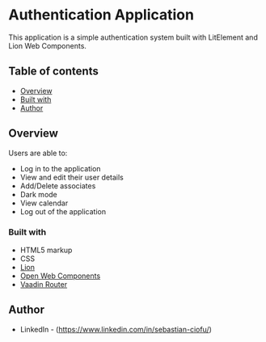 # Authentication Application

This application is a simple authentication system built with LitElement and Lion Web Components.

## Table of contents

- [Overview](#overview)
- [Built with](#built-with)
- [Author](#author)

## Overview

Users are able to:

- Log in to the application
- View and edit their user details
- Add/Delete associates
- Dark mode
- View calendar
- Log out of the application

### Built with

- HTML5 markup
- CSS
- [Lion](https://github.com/ing-bank/lion)
- [Open Web Components](https://open-wc.org/)
- [Vaadin Router](https://vaadin.com/router)

## Author

- LinkedIn - (https://www.linkedin.com/in/sebastian-ciofu/)
